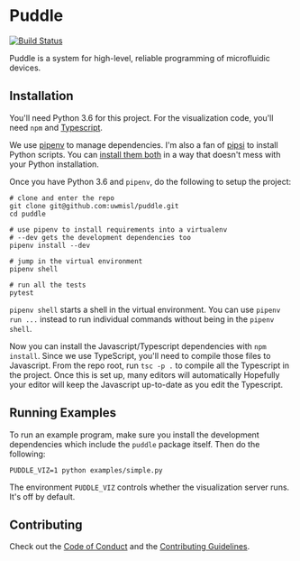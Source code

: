 # Puddle

[![Build Status](https://travis-ci.org/uwmisl/puddle.svg?branch=master)](https://travis-ci.org/uwmisl/puddle)

Puddle is a system for high-level, reliable programming of microfluidic devices.

## Installation

You'll need Python 3.6 for this project. For the visualization code, you'll need
`npm` and [Typescript].

We use [pipenv] to manage dependencies. I'm also a fan of [pipsi] to install
Python scripts. You can [install them both][fancy-pipenv] in a way that doesn't
mess with your Python installation.

Once you have Python 3.6 and `pipenv`, do the following to setup the project:
```shell
# clone and enter the repo
git clone git@github.com:uwmisl/puddle.git
cd puddle

# use pipenv to install requirements into a virtualenv
# --dev gets the development dependencies too
pipenv install --dev

# jump in the virtual environment
pipenv shell

# run all the tests
pytest
```

`pipenv shell` starts a shell in the virtual environment.
You can use `pipenv run ...` instead to run individual commands without being in
the `pipenv shell`.

Now you can install the Javascript/Typescript dependencies with `npm install`.
Since we use TypeScript, you'll need to compile those files to Javascript. From
the repo root, run `tsc -p .` to compile all the Typescript in the project.
Once this is set up, many editors will automatically
Hopefully your editor will keep the Javascript up-to-date as you edit the Typescript.

## Running Examples

To run an example program, make sure you install the development dependencies
which include the `puddle` package itself. Then do the following:
```shell
PUDDLE_VIZ=1 python examples/simple.py
```

The environment `PUDDLE_VIZ` controls whether the visualization server runs.
It's off by default.

## Contributing

Check out the [Code of Conduct][cc] and the [Contributing Guidelines][contrib].

[cc]: CODE_OF_CONDUCT.md
[contrib]: CONTRIBUTING.md
[typescript]: https://www.typescriptlang.org/#download-links
[pipenv]: https://docs.pipenv.org
[pipsi]: https://github.com/mitsuhiko/pipsi
[fancy-pipenv]: https://docs.pipenv.org/install.html#fancy-installation-of-pipenv

